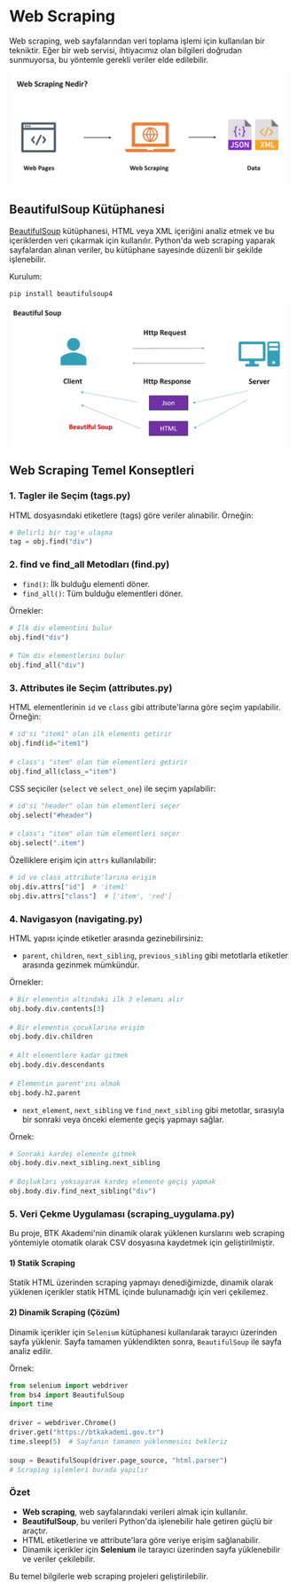 # Web Scraping

Web scraping, web sayfalarından veri toplama işlemi için kullanılan bir tekniktir. Eğer bir web servisi, ihtiyacımız olan bilgileri doğrudan sunmuyorsa, bu yöntemle gerekli veriler elde edilebilir.

![alt text](web_scraping.png)

## BeautifulSoup Kütüphanesi

[BeautifulSoup](https://www.crummy.com/software/BeautifulSoup/bs4/doc/) kütüphanesi, HTML veya XML içeriğini analiz etmek ve bu içeriklerden veri çıkarmak için kullanılır. Python'da web scraping yaparak sayfalardan alınan veriler, bu kütüphane sayesinde düzenli bir şekilde işlenebilir.

Kurulum:
```bash
pip install beautifulsoup4
```

![alt text](beautiful_soup.png)

## Web Scraping Temel Konseptleri

### 1. **Tagler ile Seçim (tags.py)**

HTML dosyasındaki etiketlere (tags) göre veriler alınabilir. Örneğin:
```python
# Belirli bir tag'e ulaşma
tag = obj.find("div")
```

### 2. **find ve find_all Metodları (find.py)**

- `find()`: İlk bulduğu elementi döner.
- `find_all()`: Tüm bulduğu elementleri döner.

Örnekler:
```python
# İlk div elementini bulur
obj.find("div")

# Tüm div elementlerini bulur
obj.find_all("div")
```

### 3. **Attributes ile Seçim (attributes.py)**

HTML elementlerinin `id` ve `class` gibi attribute'larına göre seçim yapılabilir. Örneğin:
```python
# id'si "item1" olan ilk elementi getirir
obj.find(id="item1")

# class'ı "item" olan tüm elementleri getirir
obj.find_all(class_="item")
```

CSS seçiciler (`select` ve `select_one`) ile seçim yapılabilir:
```python
# id'si "header" olan tüm elementleri seçer
obj.select("#header")

# class'ı "item" olan tüm elementleri seçer
obj.select(".item")
```

Özelliklere erişim için `attrs` kullanılabilir:
```python
# id ve class attribute'larına erişim
obj.div.attrs["id"]  # 'item1'
obj.div.attrs["class"]  # ['item', 'red']
```

### 4. **Navigasyon (navigating.py)**

HTML yapısı içinde etiketler arasında gezinebilirsiniz:
- `parent`, `children`, `next_sibling`, `previous_sibling` gibi metotlarla etiketler arasında gezinmek mümkündür.

Örnekler:
```python
# Bir elementin altındaki ilk 3 elemanı alır
obj.body.div.contents[3]

# Bir elementin çocuklarına erişim
obj.body.div.children

# Alt elementlere kadar gitmek
obj.body.div.descendants

# Elementin parent'ını almak
obj.body.h2.parent
```

- `next_element`, `next_sibling` ve `find_next_sibling` gibi metotlar, sırasıyla bir sonraki veya önceki elemente geçiş yapmayı sağlar.

Örnek:
```python
# Sonraki kardeş elemente gitmek
obj.body.div.next_sibling.next_sibling

# Boşlukları yoksayarak kardeş elemente geçiş yapmak
obj.body.div.find_next_sibling("div")
```

### 5. **Veri Çekme Uygulaması (scraping_uygulama.py)**

Bu proje, BTK Akademi'nin dinamik olarak yüklenen kurslarını web scraping yöntemiyle otomatik olarak CSV dosyasına kaydetmek için geliştirilmiştir.

#### 1) Statik Scraping
Statik HTML üzerinden scraping yapmayı denediğimizde, dinamik olarak yüklenen içerikler statik HTML içinde bulunamadığı için veri çekilemez.

#### 2) Dinamik Scraping (Çözüm)
Dinamik içerikler için `Selenium` kütüphanesi kullanılarak tarayıcı üzerinden sayfa yüklenir. Sayfa tamamen yüklendikten sonra, `BeautifulSoup` ile sayfa analiz edilir.

Örnek:
```python
from selenium import webdriver
from bs4 import BeautifulSoup
import time

driver = webdriver.Chrome()
driver.get("https://btkakademi.gov.tr")
time.sleep(5)  # Sayfanın tamamen yüklenmesini bekleriz

soup = BeautifulSoup(driver.page_source, "html.parser")
# Scraping işlemleri burada yapılır
```

### Özet

- **Web scraping**, web sayfalarındaki verileri almak için kullanılır.
- **BeautifulSoup**, bu verileri Python'da işlenebilir hale getiren güçlü bir araçtır.
- HTML etiketlerine ve attribute'lara göre veriye erişim sağlanabilir.
- Dinamik içerikler için **Selenium** ile tarayıcı üzerinden sayfa yüklenebilir ve veriler çekilebilir.

Bu temel bilgilerle web scraping projeleri geliştirilebilir.